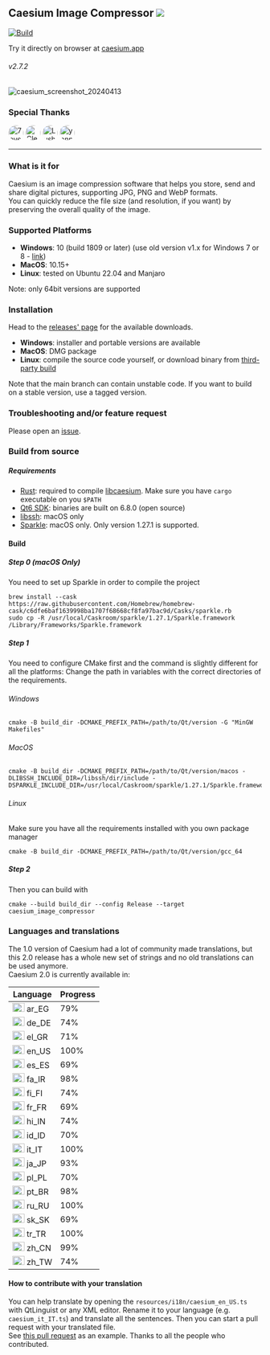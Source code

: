## Caesium Image Compressor  [![](https://img.shields.io/static/v1?label=Sponsor&message=%E2%9D%A4&logo=GitHub&color=%23fe8e86)](https://github.com/sponsors/Lymphatus)

[![Build](https://github.com/Lymphatus/caesium-image-compressor/actions/workflows/build-qt.yml/badge.svg)](https://github.com/Lymphatus/caesium-image-compressor/actions/workflows/build-qt.yml)

Try it directly on browser at [caesium.app](https://caesium.app)

###### v2.7.2

![caesium_screenshot_20240413](https://github.com/Lymphatus/caesium-image-compressor/assets/12133996/c09f06ab-abe2-4fa6-8c43-29b7073cb6df)

### Special Thanks

<a href="https://github.com/7eventech77"><img src="https://github.com/7eventech77.png" width="30px" alt="7eventech77" style="border-radius: 100%;" /></a>
<a href="https://github.com/ClearRabbit"><img src="https://github.com/ClearRabbit.png" width="30px" alt="ClearRabbit" style="border-radius: 100%;" /></a>
<a href="https://github.com/LushawnDev"><img src="https://github.com/LushawnDev.png" width="30px" alt="LushawnDev" style="border-radius: 100%;" /></a>
<a href="https://github.com/yannkost"><img src="https://github.com/yannkost.png" width="30px" alt="yannkost" style="border-radius: 100%;" /></a>

----------

### What is it for

Caesium is an image compression software that helps you store, send and share digital pictures, supporting JPG, PNG and
WebP formats.  
You can quickly reduce the file size (and resolution, if you want) by preserving the overall quality of the image.

### Supported Platforms

- **Windows**: 10 (build 1809 or later) (use old version v1.x for Windows 7 or
  8 - [link](https://www.fosshub.com/Caesium-Image-Compressor-old.html))
- **MacOS**: 10.15+
- **Linux**: tested on Ubuntu 22.04 and Manjaro

Note: only 64bit versions are supported

### Installation

Head to the [releases' page](https://github.com/Lymphatus/caesium-image-compressor/releases) for the available
downloads.

- **Windows**: installer and portable versions are available
- **MacOS**: DMG package
- **Linux**: compile the source code yourself, or download binary
  from [third-party build](https://github.com/larygwil/caesium-image-compressor/releases)

Note that the main branch can contain unstable code. If you want to build on a stable version, use a tagged version.

### Troubleshooting and/or feature request

Please open an [issue](https://github.com/Lymphatus/caesium-image-compressor/issues).

### Build from source

##### Requirements

- [Rust](https://www.rust-lang.org/tools/install): required to
  compile [libcaesium](https://github.com/Lymphatus/libcaesium). Make sure you have `cargo` executable on you `$PATH`
- [Qt6 SDK](https://www.qt.io/download/): binaries are built on 6.8.0 (open source)
- [libssh](https://www.libssh.org/): macOS only
- [Sparkle](https://sparkle-project.org/): macOS only. Only version 1.27.1 is supported.

#### Build

##### Step 0 (macOS Only)

You need to set up Sparkle in order to compile the project

```
brew install --cask https://raw.githubusercontent.com/Homebrew/homebrew-cask/c6dfe6baf1639998ba1707f68668cf8fa97bac9d/Casks/sparkle.rb
sudo cp -R /usr/local/Caskroom/sparkle/1.27.1/Sparkle.framework /Library/Frameworks/Sparkle.framework
```

##### Step 1

You need to configure CMake first and the command is slightly different for all the platforms:
Change the path in variables with the correct directories of the requirements.

###### Windows

```
cmake -B build_dir -DCMAKE_PREFIX_PATH=/path/to/Qt/version -G "MinGW Makefiles"
```

###### MacOS

```
cmake -B build_dir -DCMAKE_PREFIX_PATH=/path/to/Qt/version/macos -DLIBSSH_INCLUDE_DIR=/libssh/dir/include -DSPARKLE_INCLUDE_DIR=/usr/local/Caskroom/sparkle/1.27.1/Sparkle.framework/Versions/Current/Headers
```

###### Linux

Make sure you have all the requirements installed with you own package manager

```
cmake -B build_dir -DCMAKE_PREFIX_PATH=/path/to/Qt/version/gcc_64
```

##### Step 2

Then you can build with

```
cmake --build build_dir --config Release --target caesium_image_compressor
```

### Languages and translations

The 1.0 version of Caesium had a lot of community made translations, but this 2.0 release has a whole new set of strings
and no old translations can be used anymore.   
Caesium 2.0 is currently available in:

| Language                                                                           | Progress |
|------------------------------------------------------------------------------------|----------|
| <img src="https://flagcdn.com/48x36/eg.png" width="24" height="18" alt="EG"> ar_EG | 79%      |
| <img src="https://flagcdn.com/48x36/de.png" width="24" height="18" alt="DE"> de_DE | 74%      |
| <img src="https://flagcdn.com/48x36/gr.png" width="24" height="18" alt="GR"> el_GR | 71%      |
| <img src="https://flagcdn.com/48x36/us.png" width="24" height="18" alt="US"> en_US | 100%     |
| <img src="https://flagcdn.com/48x36/es.png" width="24" height="18" alt="ES"> es_ES | 69%      |
| <img src="https://flagcdn.com/48x36/ir.png" width="24" height="18" alt="IR"> fa_IR | 98%      |
| <img src="https://flagcdn.com/48x36/fi.png" width="24" height="18" alt="FI"> fi_FI | 74%      |
| <img src="https://flagcdn.com/48x36/fr.png" width="24" height="18" alt="FR"> fr_FR | 69%      |
| <img src="https://flagcdn.com/48x36/in.png" width="24" height="18" alt="IN"> hi_IN | 74%      |
| <img src="https://flagcdn.com/48x36/id.png" width="24" height="18" alt="ID"> id_ID | 70%      |
| <img src="https://flagcdn.com/48x36/it.png" width="24" height="18" alt="IT"> it_IT | 100%     |
| <img src="https://flagcdn.com/48x36/jp.png" width="24" height="18" alt="JP"> ja_JP | 93%      |
| <img src="https://flagcdn.com/48x36/pl.png" width="24" height="18" alt="PL"> pl_PL | 70%      |
| <img src="https://flagcdn.com/48x36/br.png" width="24" height="18" alt="BR"> pt_BR | 98%      |
| <img src="https://flagcdn.com/48x36/ru.png" width="24" height="18" alt="RU"> ru_RU | 100%     |
| <img src="https://flagcdn.com/48x36/sk.png" width="24" height="18" alt="SK"> sk_SK | 69%      |
| <img src="https://flagcdn.com/48x36/tr.png" width="24" height="18" alt="TR"> tr_TR | 100%     |
| <img src="https://flagcdn.com/48x36/cn.png" width="24" height="18" alt="CN"> zh_CN | 99%      |
| <img src="https://flagcdn.com/48x36/tw.png" width="24" height="18" alt="TW"> zh_TW | 74%      |

#### How to contribute with your translation

You can help translate by opening the `resources/i18n/caesium_en_US.ts` with QtLinguist or any XML editor. Rename it to
your language (e.g. `caesium_it_IT.ts`) and translate all the sentences. Then you can start a pull request with your
translated file.  
See [this pull request](https://github.com/Lymphatus/caesium-image-compressor/pull/106) as an example.
Thanks to all the people who contributed.
